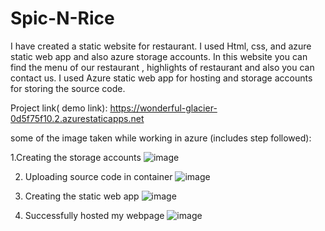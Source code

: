 # Spic-N-Rice
I have created a static website for restaurant. I used Html, css, and azure static web app and also azure storage accounts. 
In this website you can find the menu of our restaurant , highlights of restaurant and also you can contact us.
I used Azure static web app for hosting and storage accounts for storing the source code.

Project link( demo link): https://wonderful-glacier-0d5f75f10.2.azurestaticapps.net

some of the image taken while working in azure (includes step followed):

1.Creating the storage accounts
![image](https://user-images.githubusercontent.com/118538571/202766883-d6f80ea5-b7c7-4558-8ed8-b68fd7067097.png)

2. Uploading source code in container
![image](https://user-images.githubusercontent.com/118538571/202767626-f0ffaf41-ae44-43b5-83f3-252d2dd00fbe.png)

3. Creating the static web app
![image](https://user-images.githubusercontent.com/118538571/202767709-b922451b-4724-4007-a3e6-ba7a2680bf77.png)

4. Successfully hosted my webpage
![image](https://user-images.githubusercontent.com/118538571/202767839-723e1c5f-4192-421e-893a-b3e380047647.png)
